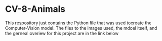 # CV-8-Animals

This respository just contains the Python file that was used tocreate the Computer-Vision model. 
The files to the images used, the mdoel itself, and the gerneal overiew for this project are in the link below
